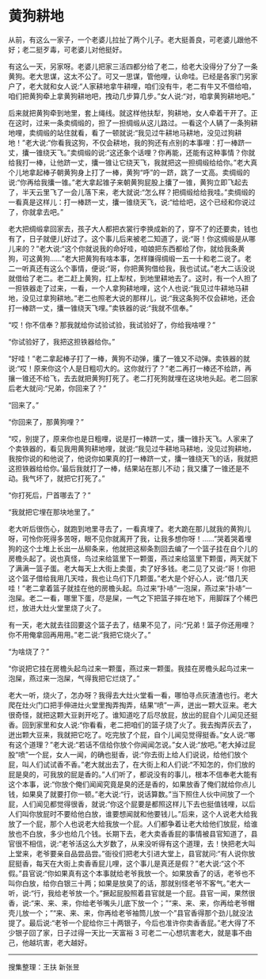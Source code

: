# 黄狗耕地

从前，有这么一家子，一个老婆儿拉扯了两个儿子。老大挺善良，可老婆儿跟他不好；老二挺歹毒，可老婆儿对他挺好。

有这么一天，另家呀。老婆儿把家三活四都分给了老二，给老大没得分了分了一条黄狗。老大思谋，这太不公了。可又一思谋，管他哩，认命哇。已经是各家门另家户了，老大就和女人说:“人家耕地拿牛耕哩，咱们没有牛，老二有牛又不借给咱，咱们把黄狗牵上拿黄狗耕地吧，拽动几步算几步。”女人说:“对，咱拿黄狗耕地吧。”

后来就把黄狗牵到地里，套上绳线。就这样他扶犁，狗耕地，女人牵着干开了。正在这时，过来一条卖绸缎的，担了一担绸缎从这儿路过。一看这个人辆了一条狗耕地哩，卖绸缎的站住就看，看了一顿就说:“我见过牛耕地马耕地，没见过狗耕地！”老大说:“你看我这狗，不仅会耕地，我的狗还有点别的本事哩：打一棒跻一丈，攮一锥绕天飞。”卖绸缎的说:“这还象个话哩？你再能，还能有这种事情？你就给我打一棒，让他跻一丈，攮一锥让它绕天飞，我就把这一担绸缎给给你。”老大真个儿地拿起棒子朝黄狗身上打了一棒，黄狗“呼”的一跻，跳了一丈高。卖绸缎的说:“你再给我攮一锥。”老大拿起锥子来朝黄狗屁股上攮了一锥，黄狗立即飞起去了，半天云里飞了一会儿落下来，老大就说:“怎么样？把绸缎给给我哇。”卖绸缎的一看真是这样儿：打一棒跻一丈，攮一锥绕天飞，说:“给给吧，这个已经和你说过了，你就拿去吧。”

老大把绸缎拿回家去，孩子大人都把衣裳行李换成新的了，穿不了的还要卖，钱也有了，日子就便儿好过了。这个事儿后来被老二知道了，说:“哥！你这绸缎是从哪儿来的？”老大说:“这个你就说我的命好哇，咱娘把东西都给了你，就给我条黄狗，可这黄狗……”老大把黄狗有啥本事，怎样赚得绸缎一五一十和老二说了。老二一听真还有这么个事情，便说:“哥，你把黄狗借给我，我也试试。”老大二话没说就借给了老二。老二赶上黄狗，扛上犁杖，到地里耕地去了。这时，有一个人担了一担铁器走了过来，一看，一个人拿狗耕地哩，这个人也说:“我见过牛耕地马耕地，没见过拿狗耕地。”老二也照老大说的那样儿，说:“我这条狗不仅会耕地，还会打一棒跻一丈，攮一锥绕天飞哩。”卖铁器的说:“我就不信奉。”

“哎！你不信奉？那我就给你试验试验，我试验好了，你给我啥哩？”

“你试验好了，我把这担铁器给你。”

“好哇！”老二拿起棒子打了一棒，黄狗不动弹，攮了一锥又不动弹。卖铁器的就说:“哎！原来你这个人是日粗叨大的。这你就行了？”老二再打一棒还不给跻，再攘一锥还不给飞，去去就把黄狗打死了。老二打死狗就埋在这块地头起。老二回家后老大就问:“兄弟，你回来了？”

“回来了。”

“你回来了，那黄狗哩？”

“哎，别提了，原来你也是日粗哩，说是打一棒跻一丈，攮一锥扑天飞。人家来了个卖铁器的，看见我用黄狗耕地哩，就说:“我见过牛耕地马耕地，没见过狗耕地，我按你说的和他说了，他说你如果真的打一棒跻一丈，攮一锥绕天飞的话，我就把这担铁器给给你。’最后我就打了一棒，结果站在那儿不动；我又攮了一锥还是不动。我气坏了，就把它打死了。”

“你打死后，尸首哪去了？”

“我就把它埋在那块地里了。”

老大听后很伤心，就跑到地里寻去了，一看真埋了。老大跪在那儿就我的黄狗儿呀，可怜你死得多苦呀，眼不见你就离开了我，让我多想你呀！……”哭着哭着埋狗的这个土堆上长出一丛柳条来，他就把这柳条割回去编了一个篮子挂在自个儿的房檐头起了。说也真怪，鸟过来给篮里下一颗蛋，燕过来给篮里下颗蛋，两天就下了满满一篮子蛋。老大每天上大街上卖蛋，卖了好多钱。老二见了又说:“哥！你把这个篮子借给我用几天哇，我也让鸟们下几颗蛋。”老大是个好心人，说:“借几天哇！”老二拿着篮子就挂在他的房檐头起。鸟过来“扑哧”一泡屎，燕过来“扑哧”一泡屎。老二一看，哪里下蛋，尽是屎，一气之下把篮子摔在地下，用脚踩了个稀巴烂，放进大灶火堂里烧了火了。

有一天，老大就去往回要这个篮子去了，结果不见了，问:“兄弟！篮子你还用哩？你不用俺拿回再用用。”老二说:“我把它烧火了。”

“为啥烧了？”

“你说把它挂在房檐头起鸟过来一颗蛋，燕过来一颗蛋。我挂在房檐头起鸟过来一泡屎，燕过来一泡屎，气得我把它烂烧了。”

老大一听，烧火了，怎办呀？我得去大灶火堂看一看，哪怕寻点灰渣渣也行。老大爬在灶火门口把手伸进灶火堂里掏弄掏弄，结果“喷”一声，迸出一颗大豆来。老大很奇怪，就把这颗大豆剥开吃了。谁知道吃了后尽放屁，放出的屁自个儿闻见还挺香。回到家里和女人说:“你看看，老二把咱们的篮子烧了火了。我去掏弄灰去了，迸出颗大豆来，我就把它吃了。吃完放了个屁，自个儿闻见觉得挺香。”女人说:“哪有这个道理？”老大说:“若话不信给你放个你闻闻怎说。”女人说:“放吧。”老大掉过屁股“喷”一个屁，女人一闻，的确也挺香，说:“你去街上给人们说说，给他们放个屁，叫人们试试香不香。”老大就出去了，在大街上和人们说:“不知怎的，你们放的屁是臭的，可我放的屁是香的。”人们听了，都说没有的事儿，根本不信奉老大能有这个本事，说:“你放个俺们闻闻究竟是臭的还是香的，如果放香了俺们就给你点儿钱，如果臭了就要打你一顿。”老大说:“行，说话算数。”当下照住人伙中间放了一个屁，人们闻见都觉得很香，就说:“你这个屁要是都照这样儿下去也挺值钱哩，以后人们叫你放屁时不要给他白放，谁要想闻就和他要钱儿。”后来，这个人说老大给我放了一个屁，那个人也说老大给我放一个屁。人们都争着让老大给他们放屁，给谁放也不白放，多少也给几个钱。长期下去，老大卖香香屁的事情被县官知道了，县官很不相信，说:“老爷活这么大岁数了，从来没听得有这个道理，去！快把老大叫上堂来，老爷要亲自品尝品尝。”衙役们把老大引进大堂上，县官就问:“有人说你放屁挺香，每天在大街上卖香香屁儿哩，这个事儿是真还是假？”老大说:“这个不假。”县官说:“你如果真有这个本事就给老爷我放一个。如果放香了的话，老爷也不叫你白放，给你白银三十两；如果是放臭了的话，那就别怪老爷不客气。”老大一听，说:“行，我给老爷放一个。”撅起屁股照着县官就是一个屁。县官一闻，果然很香，说:“来、来、来，你给老爷嘴头儿底下放一个；”“来、来、来，你再给老爷帽壳儿放一个；”“来、来、来，你再给老爷袖筒儿放一个”县官香得那个劲儿就没法提了。最后说:“老爷一个屁给你三十两银子，今后也准许你卖香香屁。”老大得了不少银子回了家，日子过得一天比一天富裕 3 可老二一心想坑害老大，就是事不由己，他越坑害，老大越好。

---

搜集整理：王扶 新张昱
